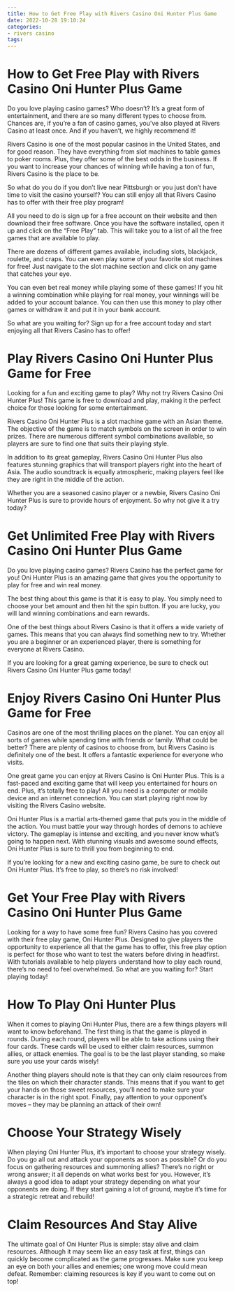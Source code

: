 ```yaml
---
title: How to Get Free Play with Rivers Casino Oni Hunter Plus Game 
date: 2022-10-28 19:10:24
categories:
- rivers casino
tags:
---
```



#  How to Get Free Play with Rivers Casino Oni Hunter Plus Game 

Do you love playing casino games? Who doesn’t? It’s a great form of entertainment, and there are so many different types to choose from. Chances are, if you’re a fan of casino games, you’ve also played at Rivers Casino at least once. And if you haven’t, we highly recommend it!

Rivers Casino is one of the most popular casinos in the United States, and for good reason. They have everything from slot machines to table games to poker rooms. Plus, they offer some of the best odds in the business. If you want to increase your chances of winning while having a ton of fun, Rivers Casino is the place to be.

So what do you do if you don’t live near Pittsburgh or you just don’t have time to visit the casino yourself? You can still enjoy all that Rivers Casino has to offer with their free play program!

All you need to do is sign up for a free account on their website and then download their free software. Once you have the software installed, open it up and click on the “Free Play” tab. This will take you to a list of all the free games that are available to play.

There are dozens of different games available, including slots, blackjack, roulette, and craps. You can even play some of your favorite slot machines for free! Just navigate to the slot machine section and click on any game that catches your eye.

You can even bet real money while playing some of these games! If you hit a winning combination while playing for real money, your winnings will be added to your account balance. You can then use this money to play other games or withdraw it and put it in your bank account.

So what are you waiting for? Sign up for a free account today and start enjoying all that Rivers Casino has to offer!

#  Play Rivers Casino Oni Hunter Plus Game for Free

Looking for a fun and exciting game to play? Why not try Rivers Casino Oni Hunter Plus! This game is free to download and play, making it the perfect choice for those looking for some entertainment.

Rivers Casino Oni Hunter Plus is a slot machine game with an Asian theme. The objective of the game is to match symbols on the screen in order to win prizes. There are numerous different symbol combinations available, so players are sure to find one that suits their playing style.

In addition to its great gameplay, Rivers Casino Oni Hunter Plus also features stunning graphics that will transport players right into the heart of Asia. The audio soundtrack is equally atmospheric, making players feel like they are right in the middle of the action.

Whether you are a seasoned casino player or a newbie, Rivers Casino Oni Hunter Plus is sure to provide hours of enjoyment. So why not give it a try today?

#  Get Unlimited Free Play with Rivers Casino Oni Hunter Plus Game

Do you love playing casino games? Rivers Casino has the perfect game for you! Oni Hunter Plus is an amazing game that gives you the opportunity to play for free and win real money.

The best thing about this game is that it is easy to play. You simply need to choose your bet amount and then hit the spin button. If you are lucky, you will land winning combinations and earn rewards.

One of the best things about Rivers Casino is that it offers a wide variety of games. This means that you can always find something new to try. Whether you are a beginner or an experienced player, there is something for everyone at Rivers Casino.

If you are looking for a great gaming experience, be sure to check out Rivers Casino Oni Hunter Plus game today!

#  Enjoy Rivers Casino Oni Hunter Plus Game for Free

Casinos are one of the most thrilling places on the planet. You can enjoy all sorts of games while spending time with friends or family. What could be better? There are plenty of casinos to choose from, but Rivers Casino is definitely one of the best. It offers a fantastic experience for everyone who visits.

One great game you can enjoy at Rivers Casino is Oni Hunter Plus. This is a fast-paced and exciting game that will keep you entertained for hours on end. Plus, it’s totally free to play! All you need is a computer or mobile device and an internet connection. You can start playing right now by visiting the Rivers Casino website.

Oni Hunter Plus is a martial arts-themed game that puts you in the middle of the action. You must battle your way through hordes of demons to achieve victory. The gameplay is intense and exciting, and you never know what’s going to happen next. With stunning visuals and awesome sound effects, Oni Hunter Plus is sure to thrill you from beginning to end.

If you’re looking for a new and exciting casino game, be sure to check out Oni Hunter Plus. It’s free to play, so there’s no risk involved!

#  Get Your Free Play with Rivers Casino Oni Hunter Plus Game
 

Looking for a way to have some free fun? Rivers Casino has you covered with their free play game, Oni Hunter Plus. Designed to give players the opportunity to experience all that the game has to offer, this free play option is perfect for those who want to test the waters before diving in headfirst. With tutorials available to help players understand how to play each round, there’s no need to feel overwhelmed. So what are you waiting for? Start playing today!

# How To Play Oni Hunter Plus 

When it comes to playing Oni Hunter Plus, there are a few things players will want to know beforehand. The first thing is that the game is played in rounds. During each round, players will be able to take actions using their four cards. These cards will be used to either claim resources, summon allies, or attack enemies. The goal is to be the last player standing, so make sure you use your cards wisely! 

Another thing players should note is that they can only claim resources from the tiles on which their character stands. This means that if you want to get your hands on those sweet resources, you’ll need to make sure your character is in the right spot. Finally, pay attention to your opponent’s moves – they may be planning an attack of their own! 

# Choose Your Strategy Wisely 

When playing Oni Hunter Plus, it’s important to choose your strategy wisely. Do you go all out and attack your opponents as soon as possible? Or do you focus on gathering resources and summoning allies? There’s no right or wrong answer; it all depends on what works best for you. However, it’s always a good idea to adapt your strategy depending on what your opponents are doing. If they start gaining a lot of ground, maybe it’s time for a strategic retreat and rebuild! 

# Claim Resources And Stay Alive 
The ultimate goal of Oni Hunter Plus is simple: stay alive and claim resources. Although it may seem like an easy task at first, things can quickly become complicated as the game progresses. Make sure you keep an eye on both your allies and enemies; one wrong move could mean defeat. Remember: claiming resources is key if you want to come out on top!